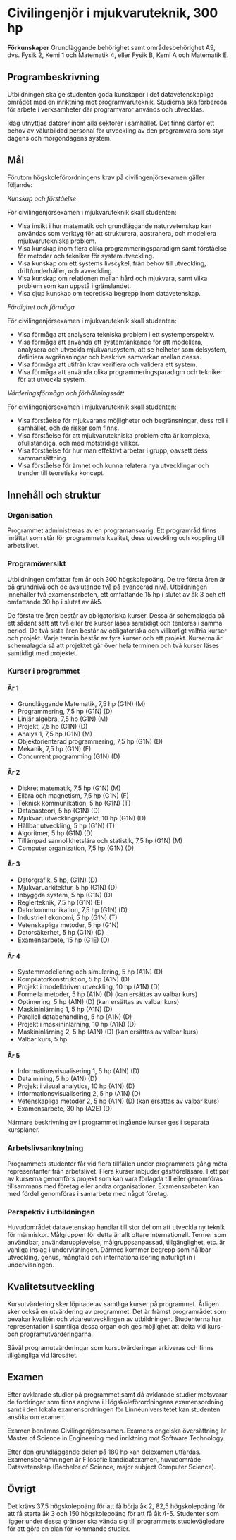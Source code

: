 # Civilingenjör i mjukvaruteknik, 300 hp

**Förkunskaper**
Grundläggande behörighet samt områdesbehörighet A9, dvs. Fysik 2, Kemi 1 och Matematik 4, eller Fysik B, Kemi A och Matematik E.

## Programbeskrivning

Utbildningen ska ge studenten goda kunskaper i det datavetenskapliga området med en inriktning mot programvaruteknik. Studierna ska förbereda för arbete i verksamheter där programvaror används och utvecklas.

Idag utnyttjas datorer inom alla sektorer i samhället. Det finns därför ett behov av välutbildad personal för utveckling av den programvara som styr dagens och morgondagens system.

## Mål

Förutom högskoleförordningens krav på civilingenjörsexamen gäller följande:

*Kunskap och förståelse*

För civilingenjörsexamen i mjukvaruteknik skall studenten:

- Visa insikt i hur matematik och grundläggande naturvetenskap kan användas som verktyg för att strukturera, abstrahera, och modellera mjukvarutekniska problem.
- Visa kunskap inom flera olika programmeringsparadigm samt förståelse för metoder och tekniker för systemutveckling.
- Visa kunskap om ett systems livscykel, från behov till utveckling, drift/underhåller, och avveckling.
- Visa kunskap om relationen mellan hård och mjukvara, samt vilka problem som kan uppstå i gränslandet.
- Visa djup kunskap om teoretiska begrepp inom datavetenskap. 

*Färdighet och förmåga*

För civilingenjörsexamen i mjukvaruteknik skall studenten:

- Visa förmåga att analysera tekniska problem i ett systemperspektiv.
- Visa förmåga att använda ett systemtänkande för att modellera, analysera och utveckla mjukvarusystem, att se helheter som delsystem, definiera avgränsningar och beskriva samverkan mellan dessa.
- Visa förmåga att utifrån krav verifiera och validera ett system.
- Visa förmåga att använda olika programmeringsparadigm och tekniker för att utveckla system.

*Värderingsförmåga och förhållningssätt*

För civilingenjörsexamen i mjukvaruteknik skall studenten:

- Visa förståelse för mjukvarans möjligheter och begränsningar, dess roll i samhället, och de risker som finns.
- Visa förståelse för att mjukvarutekniska problem ofta är komplexa, ofullständiga, och med motstridiga villkor.
- Visa förståelse för hur man effektivt arbetar i grupp, oavsett dess sammansättning.
- Visa förståelse för ämnet och kunna relatera nya utvecklingar och trender till teoretiska koncept.

## Innehåll och struktur

### Organisation

Programmet administreras av en programansvarig. Ett programråd finns inrättat som står för programmets kvalitet, dess utveckling och koppling till arbetslivet.

### Programöversikt

Utbildningen omfattar fem år och 300 högskolepoäng. De tre första åren är på grundnivå och de avslutande två på avancerad nivå. Utbildningen innehåller två examensarbeten, ett omfattande 15 hp i slutet av åk 3 och ett omfattande 30 hp i slutet av åk5.

De första tre åren består av obligatoriska kurser. Dessa är schemalagda på ett sådant sätt att två eller tre kurser läses samtidigt och tenteras i samma period. De två sista åren består av obligatoriska och villkorligt valfria kurser och projekt. Varje termin består av fyra kurser och ett projekt. Kurserna är schemalagda så att projektet går över hela terminen och två kurser läses samtidigt med projektet.

### Kurser i programmet 

#### År 1

- Grundläggande Matematik, 7,5 hp (G1N) (M)
- Programmering, 7,5 hp (G1N) (D)
- Linjär algebra, 7,5 hp (G1N) (M)
- Projekt, 7,5 hp (G1N) (D)
- Analys 1, 7,5 hp (G1N) (M)
- Objektorienterad programmering, 7,5 hp (G1N) (D)
- Mekanik, 7,5 hp (G1N) (F)
- Concurrent programming (G1N) (D)

#### År 2

- Diskret matematik, 7,5 hp (G1N) (M)
- Ellära och magnetism, 7,5 hp (G1N) (F)
- Teknisk kommunikation, 5 hp (G1N) (T)
- Databasteori, 5 hp (G1N) (D)
- Mjukvaruutvecklingsprojekt, 10 hp (G1N) (D)
- Hållbar utveckling, 5 hp (G1N) (T)
- Algoritmer, 5 hp (G1N) (D)
- Tillämpad sannolikhetslära och statistik, 7,5 hp (G1N) (M)
- Computer organization, 7,5 hp (G1N) (D)

#### År 3

- Datorgrafik, 5 hp, (G1N) (D)
- Mjukvaruarkitektur, 5 hp (G1N) (D)
- Inbyggda system, 5 hp (G1N) (D)
- Reglerteknik, 7,5 hp (G1N) (E)
- Datorkommunikation, 7,5 hp (G1N) (D)
- Industriell ekonomi, 5 hp (G1N) (T)
- Vetenskapliga metoder, 5 hp (G1N)
- Datorsäkerhet, 5 hp (G1N) (D)
- Examensarbete, 15 hp (G1E) (D)


#### År 4

- Systemmodellering och simulering, 5 hp (A1N) (D)
- Kompilatorkonstruktion, 5 hp (A1N) (D)
- Projekt i modelldriven utveckling, 10 hp (A1N) (D)
- Formella metoder, 5 hp (A1N) (D) (kan ersättas av valbar kurs)
- Optimering, 5 hp (A1N) (D) (kan ersättas av valbar kurs)
- Maskininlärning 1, 5 hp (A1N) (D)
- Parallell databehandling, 5 hp (A1N) (D)
- Projekt i maskininlärning, 10 hp (A1N) (D)
- Maskininlärning 2, 5 hp (A1N) (D) (kan ersättas av valbar kurs)
- Valbar kurs, 5 hp


#### År 5

- Informationsvisualisering 1, 5 hp (A1N) (D)
- Data mining, 5 hp (A1N) (D)
- Projekt i visual analytics, 10 hp (A1N) (D)
- Informationsvisualisering 2, 5 hp (A1N) (D)
- Vetenskapliga metoder 2, 5 hp (A1N) (D) (kan ersättas av valbar kurs)
- Examensarbete, 30 hp (A2E) (D)

Närmare beskrivning av i programmet ingående kurser ges i separata kursplaner.

### Arbetslivsanknytning

Programmets studenter får vid flera tillfällen under programmets gång möta representanter från arbetslivet. Flera kurser inbjuder gästföreläsare. I ett par av kurserna genomförs projekt som kan vara förlagda till eller genomföras tillsammans med företag eller andra organisationer. Examensarbeten kan med fördel genomföras i samarbete med något företag.

### Perspektiv i utbildningen
Huvudområdet datavetenskap handlar till stor del om att utveckla ny teknik för människor. Målgruppen för detta är allt oftare internationell. Termer som användbar, användarupplevelse, målgruppsanpassad, tillgänglighet, etc. är vanliga inslag i undervisningen. Därmed kommer begrepp som hållbar utveckling, genus, mångfald och internationalisering naturligt in i undervisningen.

## Kvalitetsutveckling
Kursutvärdering sker löpnade av samtliga kurser på programmet. Årligen sker också en utvärdering av programmet. Det är främst programrådet som bevakar kvalitén och vidareutvecklingen av utbildningen. Studenterna har representation i samtliga dessa organ och ges möjlighet att delta vid kurs- och programutvärderingarna.

Såväl programutvärderingar som kursutvärderingar arkiveras och finns tillgängliga vid lärosätet.

## Examen

Efter avklarade studier på programmet samt då avklarade studier motsvarar de fordringar som finns angivna i Högskoleförordningens examensordning samt i den lokala examensordningen för Linnéuniversitetet kan studenten ansöka om examen.

Examen benämns Civilingenjörsexamen. Examens engelska översättning är Master of Science in Engineering med inriktning mot Software Technology.

Efter den grundläggande delen på 180 hp kan delexamen utfärdas. Examensbenämningen är Filosofie kandidatexamen, huvudområde Datavetenskap (Bachelor of Science, major subject Computer Science).

## Övrigt

Det krävs 37,5 högskolepoäng för att få börja åk 2, 82,5 högskolepoäng för att få starta åk 3 och 150 högskolepoäng för att få åk 4-5. Studenter som ligger under dessa gränser ska vända sig till programmets studievägledare för att göra en plan för kommande studier.